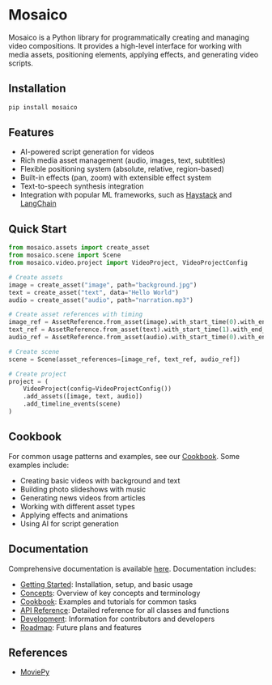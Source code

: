 # Mosaico

Mosaico is a Python library for programmatically creating and managing video compositions. It provides a high-level interface for working with media assets, positioning elements, applying effects, and generating video scripts.

## Installation

```bash
pip install mosaico
```

## Features

- AI-powered script generation for videos
- Rich media asset management (audio, images, text, subtitles)
- Flexible positioning system (absolute, relative, region-based)
- Built-in effects (pan, zoom) with extensible effect system
- Text-to-speech synthesis integration
- Integration with popular ML frameworks, such as [Haystack](https://haystack.deepset.ai/) and [LangChain](https://www.langchain.com/)

## Quick Start

```python
from mosaico.assets import create_asset
from mosaico.scene import Scene
from mosaico.video.project import VideoProject, VideoProjectConfig

# Create assets
image = create_asset("image", path="background.jpg")
text = create_asset("text", data="Hello World")
audio = create_asset("audio", path="narration.mp3")

# Create asset references with timing
image_ref = AssetReference.from_asset(image).with_start_time(0).with_end_time(5)
text_ref = AssetReference.from_asset(text).with_start_time(1).with_end_time(4)
audio_ref = AssetReference.from_asset(audio).with_start_time(0).with_end_time(5)

# Create scene
scene = Scene(asset_references=[image_ref, text_ref, audio_ref])

# Create project
project = (
    VideoProject(config=VideoProjectConfig())
    .add_assets([image, text, audio])
    .add_timeline_events(scene)
)
```

## Cookbook

For common usage patterns and examples, see our [Cookbook](docs/cookbook/index.en.md). Some examples include:

- Creating basic videos with background and text
- Building photo slideshows with music
- Generating news videos from articles
- Working with different asset types
- Applying effects and animations
- Using AI for script generation

## Documentation

Comprehensive documentation is available [here](https://folhasp.github.io/mosaico). Documentation includes:

- [Getting Started](https://folhasp.github.io/mosaico/getting_started.html): Installation, setup, and basic usage
- [Concepts](https://folhasp.github.io/mosaico/concepts.html): Overview of key concepts and terminology
- [Cookbook](https://folhasp.github.io/mosaico/cookbook.html): Examples and tutorials for common tasks
- [API Reference](https://folhasp.github.io/mosaico/api.html): Detailed reference for all classes and functions
- [Development](https://folhasp.github.io/mosaico/development.html): Information for contributors and developers
- [Roadmap](https://folhasp.github.io/mosaico/roadmap.html): Future plans and features

## References

- [MoviePy](https://github.com/Zulko/moviepy)
